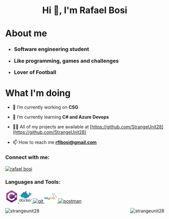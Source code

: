 <h1 align="center">Hi 👋, I'm Rafael Bosi</h1>
<h1 align="left">About me</h1>
<h3 align="left">
  
  - Software engineering student 
  
  - Like programming, games and challenges 
  
  - Lover of Football
</h3>

<h1 align="left">What I'm doing</h1>

- 🔭 I’m currently working on **CSG**

- 🌱 I’m currently learning **C# and Azure Devops**

- 👨‍💻 All of my projects are available at [https://github.com/StrangeUnit28](https://github.com/StrangeUnit28)

- 📫 How to reach me **rflbosi@gmail.com**

<h3 align="left">Connect with me:</h3>
<p align="left">
<a href="https://linkedin.com/in/rafael bosi" target="blank"><img align="center" src="https://raw.githubusercontent.com/rahuldkjain/github-profile-readme-generator/master/src/images/icons/Social/linked-in-alt.svg" alt="rafael bosi" height="30" width="40" /></a>
</p>

<h3 align="left">Languages and Tools:</h3>
<p align="left"> <a href="https://www.w3schools.com/cs/" target="_blank" rel="noreferrer"> <img src="https://raw.githubusercontent.com/devicons/devicon/master/icons/csharp/csharp-original.svg" alt="csharp" width="40" height="40"/> </a> <a href="https://www.docker.com/" target="_blank" rel="noreferrer"> <img src="https://raw.githubusercontent.com/devicons/devicon/master/icons/docker/docker-original-wordmark.svg" alt="docker" width="40" height="40"/> </a> <a href="https://git-scm.com/" target="_blank" rel="noreferrer"> <img src="https://www.vectorlogo.zone/logos/git-scm/git-scm-icon.svg" alt="git" width="40" height="40"/> </a> <a href="https://www.mysql.com/" target="_blank" rel="noreferrer"> <img src="https://raw.githubusercontent.com/devicons/devicon/master/icons/mysql/mysql-original-wordmark.svg" alt="mysql" width="40" height="40"/> </a> <a href="https://postman.com" target="_blank" rel="noreferrer"> <img src="https://www.vectorlogo.zone/logos/getpostman/getpostman-icon.svg" alt="postman" width="40" height="40"/> </a> </p>

<p><img align="right" src="https://github-readme-stats.vercel.app/api/top-langs?username=strangeunit28&show_icons=true&locale=en&layout=compact" alt="strangeunit28" /></p>

<p>&nbsp;<img align="left" src="https://github-readme-stats.vercel.app/api?username=strangeunit28&show_icons=true&locale=en" alt="strangeunit28" /></p>
